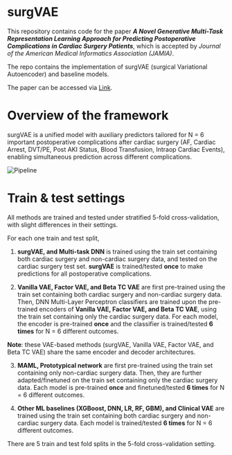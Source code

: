 # surgVAE

This repository contains code for the paper ***A Novel Generative Multi-Task Representation Learning Approach for Predicting Postoperative Complications in Cardiac Surgery Patients***, which is accepted by *Journal of the American Medical Informatics Association (JAMIA)*.

The repo contains the implementation of surgVAE (surgical Variational Autoencoder) and baseline models.

The paper can be accessed via [Link](https://doi.org/10.1093/jamia/ocae316).

# Overview of the framework

surgVAE is a unified model with auxiliary predictors tailored for N = 6 important postoperative complications after cardiac surgery (AF, Cardiac Arrest, DVT/PE, Post AKI Status, Blood Transfusion, Intraop Cardiac Events), enabling simultaneous prediction across different complications. 

![Pipeline](https://github.com/user-attachments/assets/7adf3f35-971b-44c9-8208-170f5dc92098)

# Train & test settings

All methods are trained and tested under stratified 5-fold cross-validation, with slight differences in their settings.

For each one train and test split, 

1. **surgVAE, and Multi-task DNN** is trained using the train set containing both cardiac surgery and non-cardiac surgery data, and tested on the cardiac surgery test set. **surgVAE** is trained/tested **once** to make predictions for all postoperative complications. 

2. **Vanilla VAE, Factor VAE, and Beta TC VAE** are first pre-trained using the train set containing both cardiac surgery and non-cardiac surgery data. Then, DNN Multi-Layer Perceptron classifiers are trained upon the pre-trained encoders of **Vanilla VAE, Factor VAE, and Beta TC VAE**, using the train set containing only the cardiac surgery data. For each model, the encoder is pre-trained **once** and the classifier is trained/tested **6 times** for N = 6 different outcomes.

**Note**: these VAE-based methods (surgVAE, Vanilla VAE, Factor VAE, and Beta TC VAE) share the same encoder and decoder architectures.

3. **MAML, Prototypical network** are first pre-trained using the train set containing only non-cardiac surgery data. Then, they are further adapted/finetuned on the train set containing only the cardiac surgery data. Each model is pre-trained **once** and finetuned/tested **6 times** for N = 6 different outcomes.

4. **Other ML baselines (XGBoost, DNN, LR, RF, GBM), and Clinical VAE** are trained using the train set containing both cardiac surgery and non-cardiac surgery data. Each model is trained/tested **6 times** for N = 6 different outcomes.

There are 5 train and test fold splits in the 5-fold cross-validation setting.
